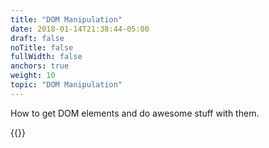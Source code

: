 ```yaml
---
title: "DOM Manipulation"
date: 2018-01-14T21:38:44-05:00
draft: false
noTitle: false
fullWidth: false
anchors: true
weight: 10
topic: "DOM Manipulation"
---
```


How to get DOM elements and do awesome stuff with them.

{{<cta for="learnvjs-roadmap">}}